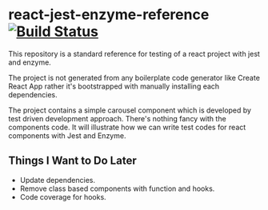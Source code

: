 # react-jest-enzyme-reference [![Build Status](https://travis-ci.com/islamashraful/react-jest-enzyme-reference.svg?token=qWo8kLxWTQy4a3W9fnNF&branch=main)](https://travis-ci.com/islamashraful/react-jest-enzyme-reference)

This repository is a standard reference for testing of a react project with jest and enzyme.

The project is not generated from any boilerplate code generator like Create React App rather it's bootstrapped with manually installing each dependencies.

The project contains a simple carousel component which is developed by test driven development approach. There's nothing fancy with the components code. It will illustrate how we can write test codes for react components with Jest and Enzyme.

## Things I Want to Do Later

- Update dependencies.
- Remove class based components with function and hooks.
- Code coverage for hooks.
